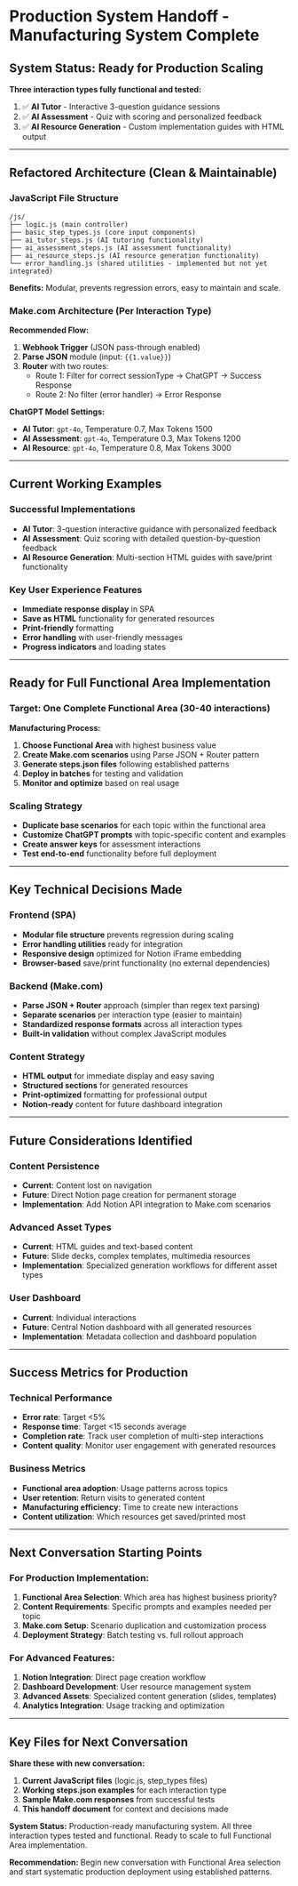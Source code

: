 # Production System Handoff - Manufacturing System Complete

## System Status: Ready for Production Scaling

**Three interaction types fully functional and tested:**
1. ✅ **AI Tutor** - Interactive 3-question guidance sessions  
2. ✅ **AI Assessment** - Quiz with scoring and personalized feedback
3. ✅ **AI Resource Generation** - Custom implementation guides with HTML output

---

## Refactored Architecture (Clean & Maintainable)

### JavaScript File Structure
```
/js/
├── logic.js (main controller)
├── basic_step_types.js (core input components)
├── ai_tutor_steps.js (AI tutoring functionality)
├── ai_assessment_steps.js (AI assessment functionality) 
├── ai_resource_steps.js (AI resource generation functionality)
└── error_handling.js (shared utilities - implemented but not yet integrated)
```

**Benefits:** Modular, prevents regression errors, easy to maintain and scale.

### Make.com Architecture (Per Interaction Type)
**Recommended Flow:**
1. **Webhook Trigger** (JSON pass-through enabled)
2. **Parse JSON** module (input: `{{1.value}}`)
3. **Router** with two routes:
   - Route 1: Filter for correct sessionType → ChatGPT → Success Response
   - Route 2: No filter (error handler) → Error Response

**ChatGPT Model Settings:**
- **AI Tutor**: `gpt-4o`, Temperature 0.7, Max Tokens 1500
- **AI Assessment**: `gpt-4o`, Temperature 0.3, Max Tokens 1200  
- **AI Resource**: `gpt-4o`, Temperature 0.8, Max Tokens 3000

---

## Current Working Examples

### Successful Implementations
- **AI Tutor**: 3-question interactive guidance with personalized feedback
- **AI Assessment**: Quiz scoring with detailed question-by-question feedback
- **AI Resource Generation**: Multi-section HTML guides with save/print functionality

### Key User Experience Features
- **Immediate response display** in SPA
- **Save as HTML** functionality for generated resources
- **Print-friendly** formatting
- **Error handling** with user-friendly messages
- **Progress indicators** and loading states

---

## Ready for Full Functional Area Implementation

### Target: One Complete Functional Area (30-40 interactions)

**Manufacturing Process:**
1. **Choose Functional Area** with highest business value
2. **Create Make.com scenarios** using Parse JSON + Router pattern
3. **Generate steps.json files** following established patterns
4. **Deploy in batches** for testing and validation
5. **Monitor and optimize** based on real usage

### Scaling Strategy
- **Duplicate base scenarios** for each topic within the functional area
- **Customize ChatGPT prompts** with topic-specific content and examples
- **Create answer keys** for assessment interactions
- **Test end-to-end** functionality before full deployment

---

## Key Technical Decisions Made

### Frontend (SPA)
- **Modular file structure** prevents regression during scaling
- **Error handling utilities** ready for integration
- **Responsive design** optimized for Notion iFrame embedding
- **Browser-based** save/print functionality (no external dependencies)

### Backend (Make.com)
- **Parse JSON + Router** approach (simpler than regex text parsing)
- **Separate scenarios** per interaction type (easier to maintain)
- **Standardized response formats** across all interaction types
- **Built-in validation** without complex JavaScript modules

### Content Strategy
- **HTML output** for immediate display and easy saving
- **Structured sections** for generated resources
- **Print-optimized** formatting for professional output
- **Notion-ready** content for future dashboard integration

---

## Future Considerations Identified

### Content Persistence
- **Current**: Content lost on navigation
- **Future**: Direct Notion page creation for permanent storage
- **Implementation**: Add Notion API integration to Make.com scenarios

### Advanced Asset Types
- **Current**: HTML guides and text-based content
- **Future**: Slide decks, complex templates, multimedia resources
- **Implementation**: Specialized generation workflows for different asset types

### User Dashboard
- **Current**: Individual interactions
- **Future**: Central Notion dashboard with all generated resources
- **Implementation**: Metadata collection and dashboard population

---

## Success Metrics for Production

### Technical Performance
- **Error rate**: Target <5%
- **Response time**: Target <15 seconds average
- **Completion rate**: Track user completion of multi-step interactions
- **Content quality**: Monitor user engagement with generated resources

### Business Metrics
- **Functional area adoption**: Usage patterns across topics
- **User retention**: Return visits to generated content
- **Manufacturing efficiency**: Time to create new interactions
- **Content utilization**: Which resources get saved/printed most

---

## Next Conversation Starting Points

### For Production Implementation:
1. **Functional Area Selection**: Which area has highest business priority?
2. **Content Requirements**: Specific prompts and examples needed per topic
3. **Make.com Setup**: Scenario duplication and customization process
4. **Deployment Strategy**: Batch testing vs. full rollout approach

### For Advanced Features:
1. **Notion Integration**: Direct page creation workflow
2. **Dashboard Development**: User resource management system
3. **Advanced Assets**: Specialized content generation (slides, templates)
4. **Analytics Integration**: Usage tracking and optimization

---

## Key Files for Next Conversation

**Share these with new conversation:**
1. **Current JavaScript files** (logic.js, step_types files)
2. **Working steps.json examples** for each interaction type
3. **Sample Make.com responses** from successful tests
4. **This handoff document** for context and decisions made

**System Status:** Production-ready manufacturing system. All three interaction types tested and functional. Ready to scale to full Functional Area implementation.

**Recommendation:** Begin new conversation with Functional Area selection and start systematic production deployment using established patterns.